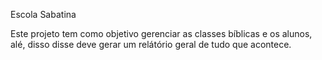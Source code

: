 Escola Sabatina

Este projeto tem como objetivo gerenciar as classes bíblicas e os alunos, alé, disso disse deve gerar um relátório geral de tudo que acontece.
